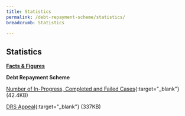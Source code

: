 ```yaml
---
title: Statistics
permalink: /debt-repayment-scheme/statistics/
breadcrumb: Statistics

---
```



Statistics
---

<u><b>Facts & Figures</b></u>

**Debt Repayment Scheme**

[Number of In-Progress, Completed and Failed Cases](/files/NumberofIn-Progress,CompletedandFailedCasesforDRS(Oct20).pdf/){:target="_blank"} (42.4KB)

[DRS Appeal](/files/DRSAppeal.pdf/){:target="_blank"} (337KB)
